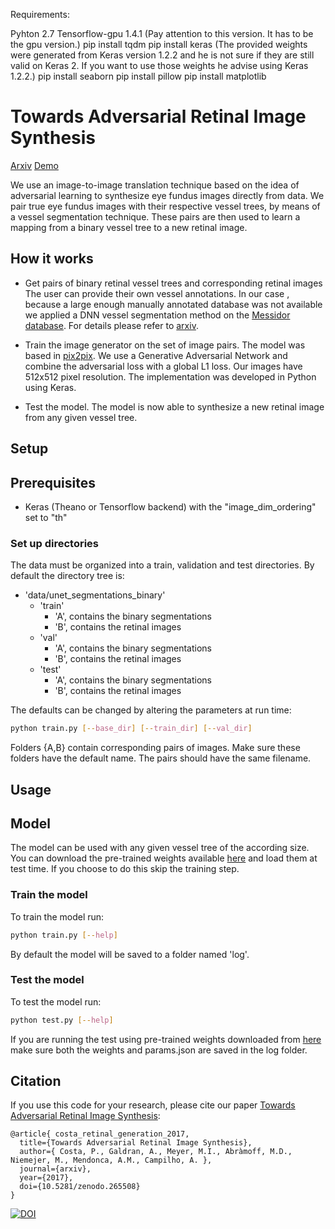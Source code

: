 

Requirements:


Pyhton 2.7
Tensorflow-gpu 1.4.1 (Pay attention to this version. It has to be the gpu version.)
pip install tqdm
pip install keras (The provided weights were generated from Keras version 1.2.2 and he is not sure if they are still valid on Keras 2. If you want to use those weights he advise using Keras 1.2.2.)
pip install seaborn
pip install pillow
pip install matplotlib




# Towards Adversarial Retinal Image Synthesis

[Arxiv](https://arxiv.org/abs/1701.08974) [Demo](http://vess2ret.inesctec.pt)

We use an image-to-image translation technique based on the idea of adversarial learning to synthesize eye fundus images directly from data. We pair true eye fundus images with their respective vessel trees, by means of a vessel segmentation technique. These pairs are then used to learn a mapping from a binary vessel tree to a new retinal image.


## How it works
- Get pairs of binary retinal vessel trees and corresponding retinal images
   The user can provide their own vessel annotations.
   In our case , because a large enough manually annotated database was not available we applied a DNN vessel segmentation method on the [Messidor database](http://www.adcis.net/en/Download-Third-Party/Messidor.html). For details please refer to [arxiv](https://arxiv.org/abs/1701.08974).

- Train the image generator on the set of image pairs.
   The model was based in [pix2pix](https://github.com/phillipi/pix2pix). We use a Generative Adversarial Network and combine the adversarial loss with a global L1 loss. Our images have 512x512 pixel resolution. The implementation was developed in Python using Keras.


- Test the model.
   The model is now able to synthesize a new retinal image from any given vessel tree.

## Setup

## Prerequisites
- Keras (Theano or Tensorflow backend) with the "image_dim_ordering" set to "th"

### Set up directories

The data must be organized into a train, validation and test directories. By default the directory tree is:

  * 'data/unet_segmentations_binary'
    * 'train'
        * 'A', contains the binary segmentations
	    * 'B', contains the retinal images
	* 'val'
	    * 'A', contains the binary segmentations
	    * 'B', contains the retinal images
	* 'test'
	    * 'A', contains the binary segmentations
	    * 'B', contains the retinal images

The defaults can be changed by altering the parameters at run time:
   ```bash
   python train.py [--base_dir] [--train_dir] [--val_dir]
   ```
Folders {A,B} contain corresponding pairs of images. Make sure these folders have the default name. The pairs should have the same filename.

## Usage

## Model

The model can be used with any given vessel tree of the according size. You can download the pre-trained weights available [here](https://drive.google.com/drive/folders/0B_82R0TWezB9VExYbmt2ZUJSUmc?usp=sharing) and load them at test time. If you choose to do this skip the training step.

### Train the model

   To train the model run:

   ```bash
   python train.py [--help]
   ```
   By default the model will be saved to a folder named 'log'.

### Test the model

   To test the model run:

   ```bash
   python test.py [--help]
   ```
   If you are running the test using pre-trained weights downloaded from [here](https://drive.google.com/drive/folders/0B_82R0TWezB9VExYbmt2ZUJSUmc?usp=sharing) make sure both the weights and params.json are saved in the log folder.


## Citation
If you use this code for your research, please cite our paper [Towards Adversarial Retinal Image Synthesis](https://arxiv.org/abs/1701.08974):

```
@article{ costa_retinal_generation_2017,
  title={Towards Adversarial Retinal Image Synthesis},
  author={ Costa, P., Galdran, A., Meyer, M.I., Abràmoff, M.D., Niemejer, M., Mendonca, A.M., Campilho, A. },
  journal={arxiv},
  year={2017},
  doi={10.5281/zenodo.265508}
}
```

[![DOI](https://zenodo.org/badge/DOI/10.5281/zenodo.265508.svg)](https://doi.org/10.5281/zenodo.265508)
